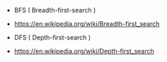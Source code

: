 - BFS ( Breadth-first-search )
 *  https://en.wikipedia.org/wiki/Breadth-first_search

- DFS ( Depth-first-search )
 * https://en.wikipedia.org/wiki/Depth-first_search
